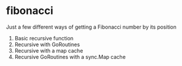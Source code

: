 # fibonacci

Just a few different ways of getting a Fibonacci number by its position

1) Basic recursive function
2) Recursive with GoRoutines
3) Recursive with a map cache
4) Recursive GoRoutines with a sync.Map cache